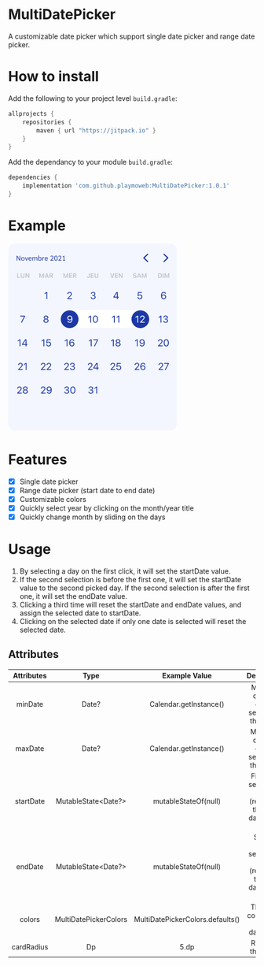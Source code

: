 # MultiDatePicker

A customizable date picker which support single date picker and range date picker.

# How to install

Add the following to your project level `build.gradle`:

```groovy
allprojects {
    repositories {
        maven { url "https://jitpack.io" }
    }
}
```

Add the dependancy to your module `build.gradle`:

```groovy
dependencies {
    implementation 'com.github.playmoweb:MultiDatePicker:1.0.1'
}
```

# Example

![Basis](./doc/multiDatePicker.png)

# Features

- [x] Single date picker
- [x] Range date picker (start date to end date)
- [x] Customizable colors
- [x] Quickly select year by clicking on the month/year title
- [x] Quickly change month by sliding on the days

# Usage

1. By selecting a day on the first click, it will set the startDate value.
2. If the second selection is before the first one, it will set the startDate value to the second picked day. 
If the second selection is after the first one, it will set the endDate value.
3. Clicking a third time will reset the startDate and endDate values, and assign the selected date to startDate.
4. Clicking on the selected date if only one date is selected will reset the selected date.

## Attributes
| Attributes  |         Type          |          Example Value           |                              Description                              |
|:-----------:|:---------------------:|:--------------------------------:|:---------------------------------------------------------------------:|
|   minDate   |         Date?         |      Calendar.getInstance()      |            Minimum day that can be selected in the picker             |
|   maxDate   |         Date?         |      Calendar.getInstance()      |            Maximum day that can be selected in the picker             |
|  startDate  |  MutableState<Date?>  |       mutableStateOf(null)       | First date selected in picker (represent the start date of the range) |
|   endDate   |  MutableState<Date?>  |       mutableStateOf(null)       | Second date selected in picker (represent the end date of the range)  |
|   colors    | MultiDatePickerColors | MultiDatePickerColors.defaults() |                Theme of colors used by the datePicker                 |
| cardRadius  |          Dp           |               5.dp               |                         Radius of the picker                          |